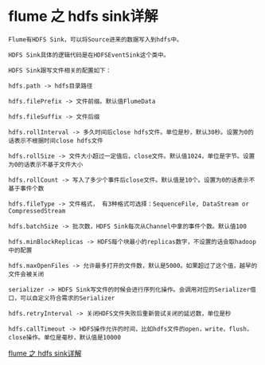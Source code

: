 # flume 之 hdfs sink详解

```
Flume有HDFS Sink，可以将Source进来的数据写入到hdfs中。

HDFS Sink具体的逻辑代码是在HDFSEventSink这个类中。

HDFS Sink跟写文件相关的配置如下：

hdfs.path -> hdfs目录路径

hdfs.filePrefix -> 文件前缀。默认值FlumeData

hdfs.fileSuffix -> 文件后缀

hdfs.rollInterval -> 多久时间后close hdfs文件。单位是秒，默认30秒。设置为0的话表示不根据时间close hdfs文件

hdfs.rollSize -> 文件大小超过一定值后，close文件。默认值1024，单位是字节。设置为0的话表示不基于文件大小

hdfs.rollCount -> 写入了多少个事件后close文件。默认值是10个。设置为0的话表示不基于事件个数

hdfs.fileType -> 文件格式， 有3种格式可选择：SequenceFile, DataStream or CompressedStream

hdfs.batchSize -> 批次数，HDFS Sink每次从Channel中拿的事件个数。默认值100

hdfs.minBlockReplicas -> HDFS每个块最小的replicas数字，不设置的话会取hadoop中的配置

hdfs.maxOpenFiles -> 允许最多打开的文件数，默认是5000。如果超过了这个值，越早的文件会被关闭

serializer -> HDFS Sink写文件的时候会进行序列化操作。会调用对应的Serializer借口，可以自定义符合需求的Serializer

hdfs.retryInterval -> 关闭HDFS文件失败后重新尝试关闭的延迟数，单位是秒

hdfs.callTimeout -> HDFS操作允许的时间，比如hdfs文件的open，write，flush，close操作。单位是毫秒，默认值是10000

```

[flume 之 hdfs sink详解](http://www.aboutyun.com/forum.php?mod=viewthread&tid=21422&extra=page%3D1)



<!--
create time: 2018-03-02 17:34:31
Author: Alfred

This file is created by Marboo<http://marboo.io> template file $MARBOO_HOME/.media/starts/default.md
本文件由 Marboo<http://marboo.io> 模板文件 $MARBOO_HOME/.media/starts/default.md 创建
-->

